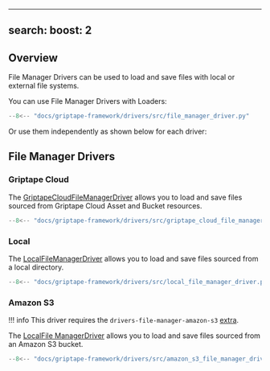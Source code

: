 ______________________________________________________________________

## search: boost: 2

## Overview

File Manager Drivers can be used to load and save files with local or external file systems.

You can use File Manager Drivers with Loaders:

```python
--8<-- "docs/griptape-framework/drivers/src/file_manager_driver.py"
```

Or use them independently as shown below for each driver:

## File Manager Drivers

### Griptape Cloud

The [GriptapeCloudFileManagerDriver](../../reference/griptape/drivers/file_manager/griptape_cloud_file_manager_driver.md) allows you to load and save files sourced from Griptape Cloud Asset and Bucket resources.

```python
--8<-- "docs/griptape-framework/drivers/src/griptape_cloud_file_manager_driver.py"
```

### Local

The [LocalFileManagerDriver](../../reference/griptape/drivers/file_manager/local_file_manager_driver.md) allows you to load and save files sourced from a local directory.

```python
--8<-- "docs/griptape-framework/drivers/src/local_file_manager_driver.py"
```

### Amazon S3

!!! info
This driver requires the `drivers-file-manager-amazon-s3` [extra](../index.md#extras).

The [LocalFile ManagerDriver](../../reference/griptape/drivers/file_manager/amazon_s3_file_manager_driver.md) allows you to load and save files sourced from an Amazon S3 bucket.

```python
--8<-- "docs/griptape-framework/drivers/src/amazon_s3_file_manager_driver.py"
```
